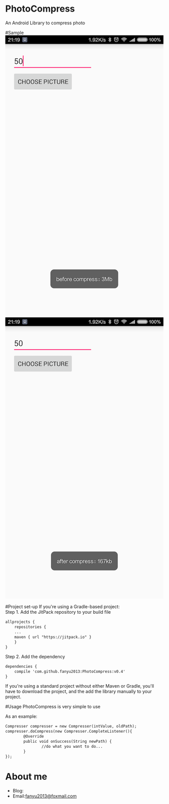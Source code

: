 # PhotoCompress
An Android Library to compress photo

#Sample
![image](https://github.com/fanyu2013/PhotoCompress/blob/master/myPicture01.png)
<br/>
![image](https://github.com/fanyu2013/PhotoCompress/blob/master/myPicture02.png)

#Project set-up
If you're using a Gradle-based project:
<br/>
Step 1. Add the JitPack repository to your build file
~~~
allprojects {
	repositories {
	...
	maven { url "https://jitpack.io" }
	}
}
~~~
Step 2. Add the dependency
~~~
dependencies {
	compile 'com.github.fanyu2013:PhotoCompress:v0.4'
}
~~~

If you're using a standard project without either Maven or Gradle, you'll have to download the project, and the add the library manually to your project.

#Usage
PhotoCompress is very simple to use

As an example:
~~~
Compresser compresser = new Compresser(intValue, oldPath);
compresser.doCompress(new Compresser.CompleteListener(){
        @Override
        public void onSuccess(String newPath) {
                //do what you want to do...
        }
});
~~~

# About me
* Blog:
* Email:[fanyu2013@foxmail.com](mailto:fanyu2013@foxmail.com)
